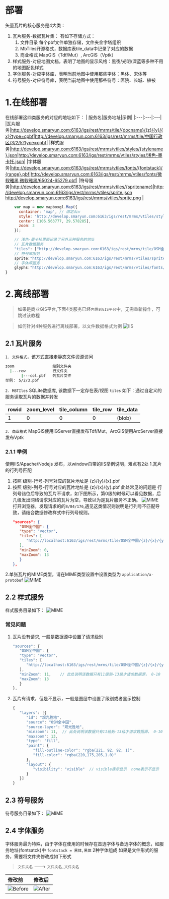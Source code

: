 # 部署
矢量瓦片的核心服务是4大类：
1. 瓦片服务-数据瓦片集： 有如下存储方式：
   1. 文件目录 每个pbf文件单独存储，文件夹金字塔组织
   2. MbTiles开源格式，数据库表tile_data中记录了对应的数据
   3. 商业格式 MapGIS（Tdf/Mut）, ArcGIS（Vptk）
2. 样式服务-对应地图文档，表明了地图的显示风格：黑夜/光明/深蓝等多种不用的地图配色样式
3. 字体服务-对应字体库，表明当前地图中使用那些字体：黑体、宋体等
4. 符号服务-对应符号库，表明当前地图中使用那些符号：医院、长城、植被

# 1.在线部署
在线部署这四类服务的对应的地址如下：
| 服务名|服务地址|示例|
|:---|:---|:---|
|瓦片服务|http://develop.smaryun.com:6163/igs/rest/mrms/tile/{docname}/{z}/{y}/{x}?type=cpbf|http://develop.smaryun.com:6163/igs/rest/mrms/tile/中国行政区/3/2/5?type=cpbf|
|样式服务|http://develop.smaryun.com:6163/igs/rest/mrms/vtiles/styles/{stylename}.json|http://develop.smaryun.com:6163/igs/rest/mrms/vtiles/styles/浅色-墨卡托.json|
|字体服务|http://develop.smaryun.com:6163/igs/rest/mrms/vtiles/fonts/{fontstack}/{range}.pbf|http://develop.smaryun.com:6163/igs/rest/mrms/vtiles/fonts/微软雅黑,微软雅黑/65024-65279.pbf|
|符号服务|http://develop.smaryun.com:6163/igs/rest/mrms/vtiles/{spritename}|http://develop.smaryun.com:6163/igs/rest/mrms/vtiles/sprite.json http://develop.smaryun.com:6163/igs/rest/mrms/vtiles/sprite.png |



``` javascript
    var map = new mapboxgl.Map({
      container: 'map', // 绑定div
      style: 'http://develop.smaryun.com:6163/igs/rest/mrms/vtiles/styles/浅色-墨卡托.json', // 样式服务
      center: [106.563777, 29.578285],
      zoom: 3
    });

    // 浅色-墨卡托里面记录了另外三种服务的地址
    // 瓦片数据服务
    "tiles": ["http://develop.smaryun.com:6163/igs/rest/mrms/tile/OSM全中国/{z}/{y}/{x}?type=cpbf&returnError=false"],
    // 符号库服务
    sprite:"http://develop.smaryun.com:6163/igs/rest/mrms/vtiles/sprite"
    // 字体库服务
    glyphs:"http://develop.smaryun.com:6163/igs/rest/mrms/vtiles/fonts/{fontstack}/{range}.pbf"
}
```

# 2.离线部署
> 如果是商业GIS平台,下面4类服务已经`内置到GIS平台`中，无需重新操作，可跳过该教程

> 如何针对4种服务进行离线部署，以文件数据格式为例
![IIS](../../static/modules/mapboxgl/fqa/vectortile/img/services.png)

## 2.1 瓦片服务
   `1. 文件格式`，该方式直接走静态文件资源访问
   ``` sh
   zoom                 级别文件夹
     |---row            行文件夹
          |---col.pbf   列瓦片文件
   举例： 5/2/3.pbf
   ```
   `2. MBTIles` SQLite数据库, 该数据下一定存在表/视图 `tiles` 如下：通过自定义的服务读取瓦片的数据并转发

   |rowid|zoom_level | tile_column | tile_row | tile_data|
   |:---|:---|:---|:---|:---|
   |1|0|0|0|(blob)|

   `3. 商业格式` MapGIS使用IGServer直接发布Tdf/Mut，ArcGIS使用ArcServer直接发布Vptk

### 2.1.1 举例
使用IIS/Apache/Nodejs 发布，以window自带的IIS举例说明，难点有2处
1.瓦片的行列号匹配
   1. 按照 级别-行号-列号对应的瓦片地址是 {z}/{y}/{x}.pbf
   2. 按照 级别-列号-行号对应的瓦片地址是 {z}/{x}/{y}.pbf
   此处常见的问题是 行列号错位后导致的瓦片不请求，如下图所示，第0级的时候可以看见数据，后几级发出网络请求对应的瓦片为空，导致以为是瓦片服务不正确。
      ![MIME](../../static/modules/mapboxgl/fqa/vectortile/img/colraw.png)
      打开浏览器，发现请求的的`8/84/176`,遇见这类情况则说明是行列号不匹配导致，请结合数据修改样式中行列号规则。
      ``` json
      "sources": {
         "OSM全中国": {
         "type": "vector",
         "tiles": [
            "http://localhost:6163/igs/rest/mrms/tile/OSM全中国/{z}/{x}/{y}.pbf"  // 或者{z}/{y}{x}
         ],
         "minZoom": 0,
         "maxZoom": 13
         }
      },
      ```



2.单张瓦片的MIME类型，请在MIME类型设置中设置类型为  `application/x-protobuf`
   ![MIME](../../static/modules/mapboxgl/fqa/vectortile/img/mime.png)

## 2.2 样式服务
样式服务目录如下：
   ![MIME](../../static/modules/mapboxgl/fqa/vectortile/img/style.png)
### 常见问题
   1. 瓦片没有请求, 一般是数据源中设置了请求级别
      ``` js
      "sources": {
         "OSM全中国": {
         "type": "vector",
         "tiles": [
            "http://localhost:6163/igs/rest/mrms/tile/OSM全中国/{z}/{x}/{y}.pbf"  // 或者{z}/{y}{x}
         ],
         "minZoom": 11,    // 此处说明该数据只有11级到-13级才请求数据源， 0-10  14-20都不发请求
         "maxZoom": 13     
         }
      },
      ``` 
   2. 瓦片有请求，但是不显示，一般是图层中设置了级别或者显示控制
      ``` js
      {
         "layers": [{
            "id": "观光胜地",
            "source": "OSM全中国",
            "source-layer": "观光胜地",
            "minzoom": 11,  // 此处说明该数据只有11级到-13级才请求数据源， 0-10  14-20都不发请求
            "maxzoom": 13,
            "type": "fill",
            "paint": {
               "fill-outline-color": "rgba(221, 92, 92, 1)",
               "fill-color": "rgba(220,175,205,1.0)"
            },
            "layout": {
               "visibility": "visible"  // visible表示显示  none表示不显示
            }
         }]
      }
      ```
## 2.3 符号服务
符号服务目录如下：
   ![MIME](../../static/modules/mapboxgl/fqa/vectortile/img/sprites.png)

## 2.4 字体服务
字体服务最为特殊，由于字体在使用的时候存在首选字体与备选字体的概念，如服务地址{fontsatck}中 `fontstack = 黑体,黑体` 2种字体组成
如果是文件形式的服务，需要将文件夹修改成如下形式
> `文件夹名`   --->  `文件夹名,文件夹名`

|修改前|修改后|
|:---|:---|
|![Before](../../static/modules/mapboxgl/fqa/vectortile/img/origin-font.png)|![After](../../static/modules/mapboxgl/fqa/vectortile/img/after-font.png)|




